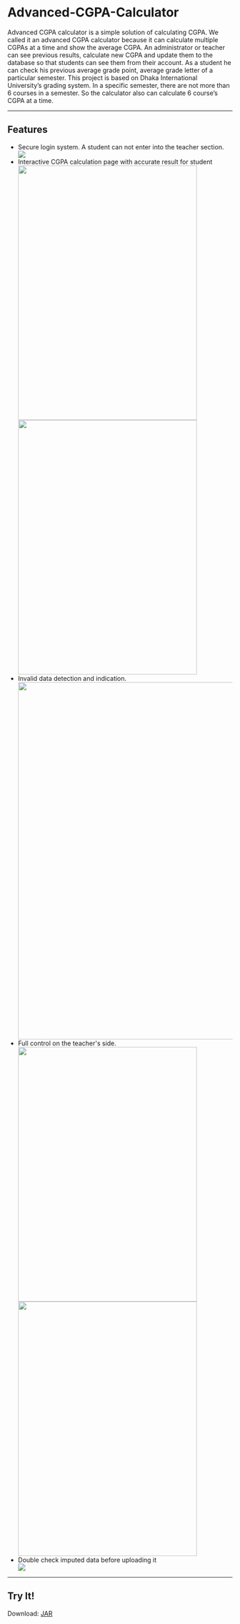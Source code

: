 # Advanced-CGPA-Calculator
<p>Advanced CGPA calculator is a simple solution of calculating CGPA. We called it an advanced CGPA calculator because it can calculate multiple CGPAs at a time and show the average CGPA. An administrator or teacher can see previous results, calculate new CGPA and update them to the database so that students can see them from their account. As a student he can check his previous average grade point, average grade letter of a particular semester. This project is based on Dhaka International University’s grading system. In a specific semester, there are not more than 6 courses in a semester. So the calculator also can calculate 6 course’s CGPA at a time.</p>
<hr>
<h2>Features</h2>
<ul>
  <li>Secure login system. A student can not enter into the teacher section.</li>
  <img src="/data/images/login.png">
  <li>Interactive CGPA calculation page with accurate result for student</li>
  <div style="flex">
    <img src="/data/images/stu1.png" width="400" height="570">
    <img src="/data/images/stu2.png" width="400" height="570">
  </div>
  <li>Invalid data detection and indication.</li>
  <img src="/data/images/stu3.png" width="600" height="800">
  <li>Full control on the teacher's side.</li>
    <div style="flex">
      <img src="/data/images/tea1.png" width="400" height="570">
      <img src="/data/images/tea2.png" width="400" height="570">
    </div>
  <li>Double check imputed data before uploading it</li>
  <img src="/data/images/tea3.png">
</ul>
<hr>
<h2>Try It!</h2>
Download:  <a href="https://github.com/mursalatul/Advanced-CGPA-Calculator/releases/tag/v1.0.0-beta.0">JAR</a>

